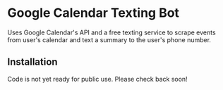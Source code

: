 # Google Calendar Texting Bot

Uses Google Calendar's API and a free texting service to scrape events from user's calendar and text a summary to the user's phone number. 

## Installation

Code is not yet ready for public use. Please check back soon!